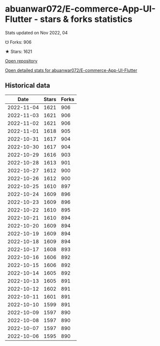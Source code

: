 # abuanwar072/E-commerce-App-UI-Flutter - stars & forks statistics

Stats updated on Nov 2022, 04

☋ Forks: 906

★ Stars: 1621

[Open repository](https://github.com/abuanwar072/E-commerce-App-UI-Flutter)

[Open detailed stats for abuanwar072/E-commerce-App-UI-Flutter](https://reviewgithub.com/rep/abuanwar072/E-commerce-App-UI-Flutter)

## Historical data
| Date | Stars | Forks |
|------|-------|-------|
| 2022-11-04 | 1621 | 906 | 
| 2022-11-03 | 1621 | 906 | 
| 2022-11-02 | 1621 | 906 | 
| 2022-11-01 | 1618 | 905 | 
| 2022-10-31 | 1617 | 904 | 
| 2022-10-30 | 1617 | 904 | 
| 2022-10-29 | 1616 | 903 | 
| 2022-10-28 | 1613 | 901 | 
| 2022-10-27 | 1612 | 900 | 
| 2022-10-26 | 1612 | 900 | 
| 2022-10-25 | 1610 | 897 | 
| 2022-10-24 | 1609 | 896 | 
| 2022-10-23 | 1609 | 896 | 
| 2022-10-22 | 1610 | 895 | 
| 2022-10-21 | 1610 | 894 | 
| 2022-10-20 | 1609 | 894 | 
| 2022-10-19 | 1609 | 894 | 
| 2022-10-18 | 1609 | 894 | 
| 2022-10-17 | 1608 | 893 | 
| 2022-10-16 | 1606 | 892 | 
| 2022-10-15 | 1606 | 892 | 
| 2022-10-14 | 1605 | 892 | 
| 2022-10-13 | 1605 | 891 | 
| 2022-10-12 | 1602 | 891 | 
| 2022-10-11 | 1601 | 891 | 
| 2022-10-10 | 1599 | 891 | 
| 2022-10-09 | 1597 | 890 | 
| 2022-10-08 | 1597 | 890 | 
| 2022-10-07 | 1597 | 890 | 
| 2022-10-06 | 1595 | 890 | 

